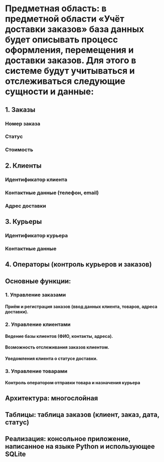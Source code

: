 # Предметная область: в предметной области «Учёт доставки заказов» база данных будет описывать процесс оформления, перемещения и доставки заказов. Для этого в системе будут учитываться и отслеживаться следующие сущности и данные:
## 1. Заказы
### Номер заказа
### Статус
### Стоимость
## 2. Клиенты
### Идентификатор клиента
### Контактные данные (телефон, email)
### Адрес доставки
## 3. Курьеры
### Идентификатор курьера
### Контактные данные
## 4. Операторы (контроль курьеров и заказов)
## Основные функции:
### 1. Управление заказами
#### Приём и регистрация заказов (ввод данных клиента, товаров, адреса доставки).
### 2. Управление клиентами
#### Ведение базы клиентов (ФИО, контакты, адреса).
#### Возможность отслеживания заказов клиентом.
#### Уведомления клиента о статусе доставки.
### 3. Управление товарами
#### Контроль оператором отправки товара и назначения курьера
## Архитектура: многослойная
## Таблицы: таблица заказов (клиент, заказ, дата, статус)
## Реализация: консольное приложение, написанное на языке Python и использующее SQLite